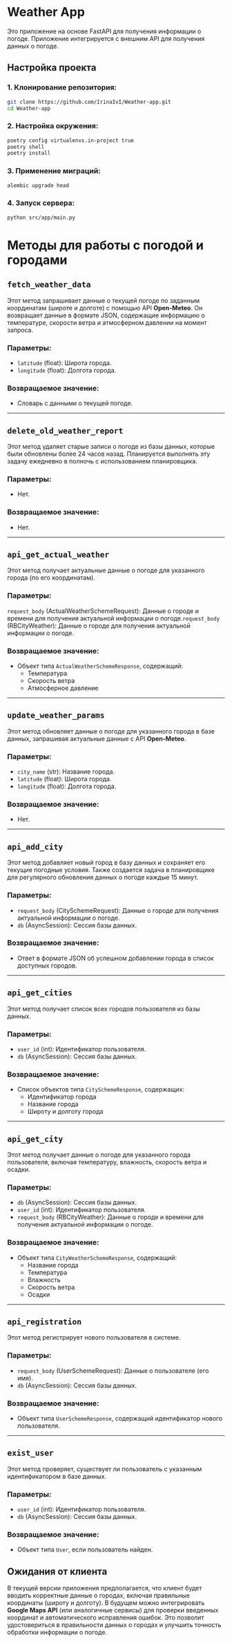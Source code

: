 # Weather App

Это приложение на основе FastAPI для получения информации о погоде. Приложение интегрируется с внешним API для получения данных о погоде.

## Настройка проекта

### 1. Клонирование репозитория:

```bash
git clone https://github.com/IrinaIvI/Weather-app.git
cd Weather-app
```

### 2. Настройка окружения:

```bash
poetry config virtualenvs.in-project true
poetry shell
poetry install
```
### 3. Применение миграций:

```bash
alembic upgrade head
```

### 4.  Запуск сервера:

```bash
python src/app/main.py
```

# Методы для работы с погодой и городами

## `fetch_weather_data`

Этот метод запрашивает данные о текущей погоде по заданным координатам (широте и долготе) с помощью API **Open-Meteo**. Он возвращает данные в формате JSON, содержащие информацию о температуре, скорости ветра и атмосферном давлении на момент запроса.

### Параметры:
- `latitude` (float): Широта города.
- `longitude` (float): Долгота города.

### Возвращаемое значение:
- Словарь с данными о текущей погоде.

---

## `delete_old_weather_report`

Этот метод удаляет старые записи о погоде из базы данных, которые были обновлены более 24 часов назад. Планируется выполнять эту задачу ежедневно в полночь с использованием планировщика.

### Параметры:
- Нет.

### Возвращаемое значение:
- Нет.

---

## `api_get_actual_weather`

Этот метод получает актуальные данные о погоде для указанного города (по его координатам).

### Параметры:
`request_body` (ActualWeatherSchemeRequest): Данные о городе и времени для получения актуальной информации о погоде.`request_body` (RBCityWeather): Данные о городе для получения актуальной информации о погоде.

### Возвращаемое значение:
- Объект типа `ActualWeatherSchemeResponse`, содержащий:
  - Температура
  - Скорость ветра
  - Атмосферное давление

---

## `update_weather_params`

Этот метод обновляет данные о погоде для указанного города в базе данных, запрашивая актуальные данные с API **Open-Meteo**.

### Параметры:
- `city_name` (str): Название города.
- `latitude` (float): Широта города.
- `longitude` (float): Долгота города.

### Возвращаемое значение:
- Нет.

---

## `api_add_city`

Этот метод добавляет новый город в базу данных и сохраняет его текущие погодные условия. Также создается задача в планировщике для регулярного обновления данных о погоде каждые 15 минут.

### Параметры:
- `request_body` (CitySchemeRequest): Данные о городе для получения актуальной информации о погоде.
- `db` (AsyncSession): Сессия базы данных.

### Возвращаемое значение:
- Ответ в формате JSON об успешном добавлении города в список доступных городов.

---

## `api_get_cities`

Этот метод получает список всех городов пользователя из базы данных.

### Параметры:
- `user_id` (int): Идентификатор пользователя.
- `db` (AsyncSession): Сессия базы данных.

### Возвращаемое значение:
- Список объектов типа `CitySchemeResponse`, содержащих:
  - Идентификатор города
  - Название города
  - Широту и долготу города

---

## `api_get_city`

Этот метод получает данные о погоде для указанного города пользователя, включая температуру, влажность, скорость ветра и осадки.

### Параметры:
- `db` (AsyncSession): Сессия базы данных.
- `user_id` (int): Идентификатор пользователя.
- `request_body` (RBCityWeather): Данные о городе и времени для получения актуальной информации о погоде.

### Возвращаемое значение:
- Объект типа `CityWeatherSchemeResponse`, содержащий:
  - Название города
  - Температура
  - Влажность
  - Скорость ветра
  - Осадки

---

## `api_registration`

Этот метод регистрирует нового пользователя в системе.

### Параметры:
- `request_body` (UserSchemeRequest): Данные о пользователе (его имя).
- `db` (AsyncSession): Сессия базы данных.

### Возвращаемое значение:
- Объект типа `UserSchemeResponse`, содержащий идентификатор нового пользователя.

---

## `exist_user`

Этот метод проверяет, существует ли пользователь с указанным идентификатором в базе данных.

### Параметры:
- `user_id` (int): Идентификатор пользователя.
- `db` (AsyncSession): Сессия базы данных.

### Возвращаемое значение:
- Объект типа `User`, если пользователь найден.

## Ожидания от клиента

В текущей версии приложения предполагается, что клиент будет вводить корректные данные о городах, включая правильные координаты (широту и долготу). 
В будущем можно интегрировать **Google Maps API** (или аналогичные сервисы) для проверки введенных координат и автоматического исправления ошибок. Это позволит удостовериться в правильности данных о городах и улучшить точность обработки информации о погоде.
